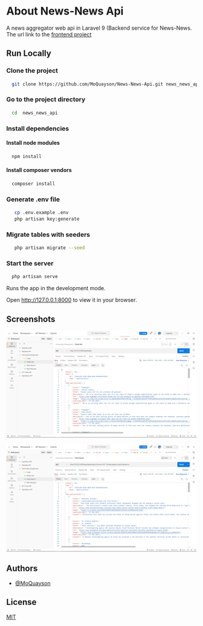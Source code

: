 
# About News-News Api

A news aggregator web api in Laravel 9
(Backend service for News-News. The url link to the [frontend project](https://www.github.com/MoQuayson/News-News)

## Run Locally

### Clone the project

```bash
  git clone https://github.com/MoQuayson/News-News-Api.git news_news_api
```

### Go to the project directory

```bash
  cd  news_news_api
```

### Install dependencies

#### Install node modules
```bash
  npm install
```

#### Install composer vendors
```bash
  composer install
```

### Generate .env file
```bash
   cp .env.example .env
   php artisan key:generate
```

### Migrate tables with seeders
```bash
   php artisan migrate --seed
```

### Start the server

```bash
  php artisan serve
```

Runs the app in the development mode.

Open http://127.0.0.1:8000 to view it in your browser.

## Screenshots

![App Screenshot](https://github.com/MoQuayson/News-News-Api/blob/master/scrrenshots/get%20feeds.png)

![App Screenshot](https://github.com/MoQuayson/News-News-Api/blob/master/scrrenshots/search%20feeds.png)

## Authors

- [@MoQuayson](https://www.github.com/MoQuayson)


## License

[MIT](https://choosealicense.com/licenses/mit/)

